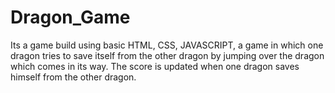 # Dragon_Game
Its a game build using basic HTML, CSS, JAVASCRIPT, a game in which one dragon tries to save itself from the other dragon by jumping over the dragon which comes in its way. 
The score is updated when one dragon saves himself from the other dragon.  
